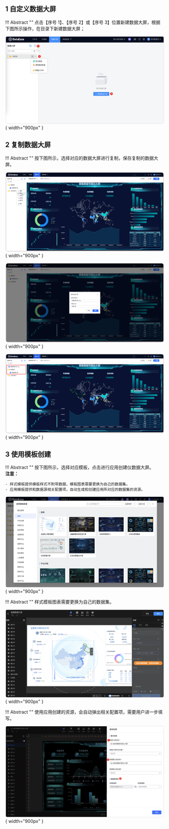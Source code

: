 ## 1 自定义数据大屏

!!! Abstract ""
	点击【序号 1】、【序号 2】或【序号 3】位置新建数据大屏，根据下图所示操作，在目录下新建数据大屏；

![2.0新建仪表板](../img/panel_generation/创建数据大屏.png){ width="900px" }  




## 2 复制数据大屏

!!! Abstract ""
	按下图所示，选择对应的数据大屏进行复制，保存复制的数据大屏。

![2.0复制仪表板](../img/panel_generation/2.0复制数据大屏.png){ width="900px" }  

![2.0复制仪表板2](../img/panel_generation/2.0复制数据大屏确认.png){ width="900px" }

![2.0复制仪表板2](../img/panel_generation/2.0成功复制数据大屏.png){ width="900px" }


## 3 使用模板创建

!!! Abstract ""
	按下图所示，选择对应模板，点击进行应用创建仪数据大屏。  
	**注意：**

	- 样式模板提供模板样式不附带数据，模板图表需要更换为自己的数据集。
	- 应用模板提供和数据源相关配置项，自动生成和创建应用所对应的数据集的资源。

![2.0新建仪表板](../img/panel_generation/数据大屏点击应用.png){ width="900px" }

!!! Abstract ""
	样式模板图表需要更换为自己的数据集。

![2.0新建仪表板](../img/panel_generation/使用模板创建数据大屏.png){ width="900px" } 

!!! Abstract ""
	使用应用创建的资源，会自动弹出相关配置项，需要用户进一步填写。

![2.0新建仪表板](../img/panel_generation/数据大屏使用应用创建大屏.png){ width="900px" } 
